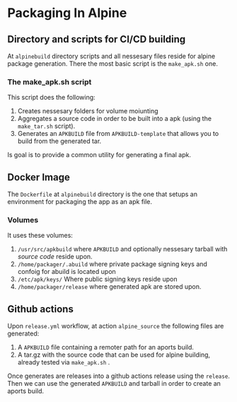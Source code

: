 # Packaging In Alpine

## Directory and scripts for CI/CD building

At `alpinebuild` directory scripts and all nessesary files reside for alpine package generation. There the most basic script is the `make_apk.sh` one.

### The make_apk.sh script

This script does the following:

1. Creates nessesary folders for volume moiunting
2. Aggregates a source code in order to be built into a apk (using the `make_tar.sh` script).
3. Generates an `APKBUILD` file from `APKBUILD-template` that allows you to build from the generated tar.

Is goal is to provide a common utility for generating a final apk.

## Docker Image

The `Dockerfile` at `alpinebuild` directory is the one that setups an environment for packaging the app as an apk file.

### Volumes

It uses these volumes:

1. `/usr/src/apkbuild` where `APKBUILD` and optionally nessesary tarball with *source code* reside upon.
2. `/home/packager/.abuild` where private package signing keys and confoig for abuild is located upon
3. `/etc/apk/keys/` Where public signing keys reside upon
4. `/home/packager/release` where generated apk are stored upon.


## Github actions

Upon `release.yml` workflow, at action `alpine_source` the following files are generated:

1. A `APKBUILD` file containing a remoter path for an aports build.
2. A tar.gz with the source code that can be used for alpine building, already tested via `make_apk.sh` .

Once generates are releases into a github actions release using the `release`. Then we can use the generated `APKBUILD` and tarball in order to create an aports build. 
